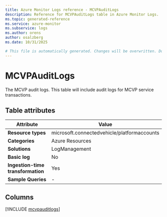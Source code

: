 ```yaml
---
title: Azure Monitor Logs reference - MCVPAuditLogs
description: Reference for MCVPAuditLogs table in Azure Monitor Logs.
ms.topic: generated-reference
ms.service: azure-monitor
ms.subservice: logs
ms.author: orens
author: osalzberg
ms.date: 10/31/2025

# This file is automatically generated. Changes will be overwritten. Do not change this file directly.
---
```


# MCVPAuditLogs

The MCVP audit logs. This table will include audit logs for MCVP service transactions.


## Table attributes

|Attribute|Value|
|---|---|
|**Resource types**|microsoft.connectedvehicle/platformaccounts|
|**Categories**|Azure Resources|
|**Solutions**| LogManagement|
|**Basic log**|No|
|**Ingestion-time transformation**|Yes|
|**Sample Queries**|-|



## Columns
  
[!INCLUDE [mcvpauditlogs](~/reusable-content/ce-skilling/azure/includes/azure-monitor/reference/tables/mcvpauditlogs-include.md)]
